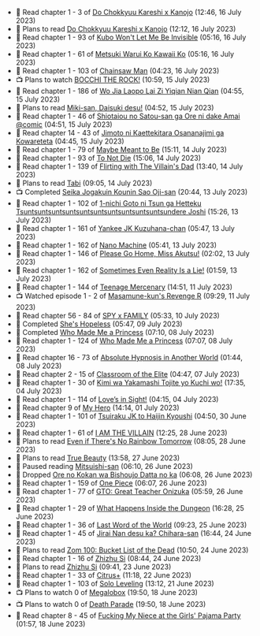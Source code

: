 <!-- ANILIST_ACTIVITY:start -->

-   📖 Read chapter 1 - 3 of [Do Chokkyuu Kareshi x Kanojo](https://anilist.co/manga/107485) (12:46, 16 July 2023)
-   📖 Plans to read [Do Chokkyuu Kareshi x Kanojo](https://anilist.co/manga/107485) (12:12, 16 July 2023)
-   📖 Read chapter 1 - 93 of [Kubo Won't Let Me Be Invisible](https://anilist.co/manga/112981) (05:16, 16 July 2023)
-   📖 Read chapter 1 - 61 of [Metsuki Warui Ko Kawaii Ko](https://anilist.co/manga/143936) (05:16, 16 July 2023)
-   📖 Read chapter 1 - 103 of [Chainsaw Man](https://anilist.co/manga/105778) (04:23, 16 July 2023)
-   📺 Plans to watch [BOCCHI THE ROCK!](https://anilist.co/anime/130003) (10:59, 15 July 2023)
-   📖 Read chapter 1 - 186 of [Wo Jia Laopo Lai Zi Yiqian Nian Qian](https://anilist.co/manga/146267) (04:55, 15 July 2023)
-   📖 Plans to read [Miki-san, Daisuki desu!](https://anilist.co/manga/118993) (04:52, 15 July 2023)
-   📖 Read chapter 1 - 46 of [Shiotaiou no Satou-san ga Ore ni dake Amai @comic](https://anilist.co/manga/123130) (04:51, 15 July 2023)
-   📖 Read chapter 14 - 43 of [Jimoto ni Kaettekitara Osananajimi ga Kowareteta](https://anilist.co/manga/150890) (04:45, 15 July 2023)
-   📖 Read chapter 1 - 79 of [Maybe Meant to Be](https://anilist.co/manga/146139) (15:11, 14 July 2023)
-   📖 Read chapter 1 - 93 of [To Not Die](https://anilist.co/manga/136099) (15:06, 14 July 2023)
-   📖 Read chapter 1 - 139 of [Flirting with The Villain's Dad](https://anilist.co/manga/117581) (13:40, 14 July 2023)
-   📖 Plans to read [Tabi](https://anilist.co/manga/146235) (09:05, 14 July 2023)
-   📺 Completed [Seika Jogakuin Kounin Sao Oji-san](https://anilist.co/anime/147578) (20:44, 13 July 2023)
-   📖 Read chapter 1 - 102 of [1-nichi Goto ni Tsun ga Hetteku Tsuntsuntsuntsuntsuntsuntsuntsuntsuntsuntsundere Joshi](https://anilist.co/manga/152855) (15:26, 13 July 2023)
-   📖 Read chapter 1 - 161 of [Yankee JK Kuzuhana-chan](https://anilist.co/manga/116822) (05:47, 13 July 2023)
-   📖 Read chapter 1 - 162 of [Nano Machine](https://anilist.co/manga/120980) (05:41, 13 July 2023)
-   📖 Read chapter 1 - 146 of [Please Go Home, Miss Akutsu!](https://anilist.co/manga/113501) (02:02, 13 July 2023)
-   📖 Read chapter 1 - 162 of [Sometimes Even Reality Is a Lie!](https://anilist.co/manga/113076) (01:59, 13 July 2023)
-   📖 Read chapter 1 - 144 of [Teenage Mercenary](https://anilist.co/manga/126297) (14:51, 11 July 2023)
-   📺 Watched episode 1 - 2 of [Masamune-kun's Revenge R](https://anilist.co/anime/146953) (09:29, 11 July 2023)
-   📖 Read chapter 56 - 84 of [SPY x FAMILY](https://anilist.co/manga/108556) (05:33, 10 July 2023)
-   📖 Completed [She's Hopeless](https://anilist.co/manga/126944) (05:47, 09 July 2023)
-   📖 Completed [Who Made Me a Princess](https://anilist.co/manga/107521) (07:10, 08 July 2023)
-   📖 Read chapter 1 - 124 of [Who Made Me a Princess](https://anilist.co/manga/107521) (07:07, 08 July 2023)
-   📖 Read chapter 16 - 73 of [Absolute Hypnosis in Another World](https://anilist.co/manga/145575) (01:44, 08 July 2023)
-   📖 Read chapter 2 - 15 of [Classroom of the Elite](https://anilist.co/manga/94970) (04:47, 07 July 2023)
-   📖 Read chapter 1 - 30 of [Kimi wa Yakamashi Tojite yo Kuchi wo!](https://anilist.co/manga/149337) (17:35, 04 July 2023)
-   📖 Read chapter 1 - 114 of [Love’s in Sight!](https://anilist.co/manga/107445) (04:15, 04 July 2023)
-   📖 Read chapter 9 of [My Hero](https://anilist.co/manga/165423) (14:14, 01 July 2023)
-   📖 Read chapter 1 - 101 of [Tsuiraku JK to Haijin Kyoushi](https://anilist.co/manga/99737) (04:50, 30 June 2023)
-   📖 Read chapter 1 - 61 of [I AM THE VILLAIN](https://anilist.co/manga/145498) (12:25, 28 June 2023)
-   📖 Plans to read [Even if There's No Rainbow Tomorrow](https://anilist.co/manga/130983) (08:05, 28 June 2023)
-   📖 Plans to read [True Beauty](https://anilist.co/manga/103995) (13:58, 27 June 2023)
-   📖 Paused reading [Mitsuishi-san](https://anilist.co/manga/126488) (06:10, 26 June 2023)
-   📖 Dropped [Ore no Kokan wa Bishoujo Datta no ka](https://anilist.co/manga/147902) (06:08, 26 June 2023)
-   📖 Read chapter 1 - 159 of [One Piece](https://anilist.co/manga/30013) (06:07, 26 June 2023)
-   📖 Read chapter 1 - 77 of [GTO: Great Teacher Onizuka](https://anilist.co/manga/30336) (05:59, 26 June 2023)
-   📖 Read chapter 1 - 29 of [What Happens Inside the Dungeon](https://anilist.co/manga/117728) (16:28, 25 June 2023)
-   📖 Read chapter 1 - 36 of [Last Word of the World](https://anilist.co/manga/120692) (09:23, 25 June 2023)
-   📖 Read chapter 1 - 45 of [Jirai Nan desu ka? Chihara-san](https://anilist.co/manga/137714) (16:44, 24 June 2023)
-   📖 Plans to read [Zom 100: Bucket List of the Dead](https://anilist.co/manga/104660) (10:50, 24 June 2023)
-   📖 Read chapter 1 - 16 of [Zhizhu Si](https://anilist.co/manga/161716) (08:44, 24 June 2023)
-   📖 Plans to read [Zhizhu Si](https://anilist.co/manga/161716) (09:41, 23 June 2023)
-   📖 Read chapter 1 - 33 of [Citrus+](https://anilist.co/manga/103884) (11:18, 22 June 2023)
-   📖 Read chapter 1 - 103 of [Solo Leveling](https://anilist.co/manga/105398) (13:12, 21 June 2023)
-   📺 Plans to watch 0 of [Megalobox](https://anilist.co/anime/100298) (19:50, 18 June 2023)
-   📺 Plans to watch 0 of [Death Parade](https://anilist.co/anime/20931) (19:50, 18 June 2023)
-   📖 Read chapter 8 - 45 of [Fucking My Niece at the Girls' Pajama Party](https://anilist.co/manga/128678) (01:57, 18 June 2023)

<!-- ANILIST_ACTIVITY:end -->

